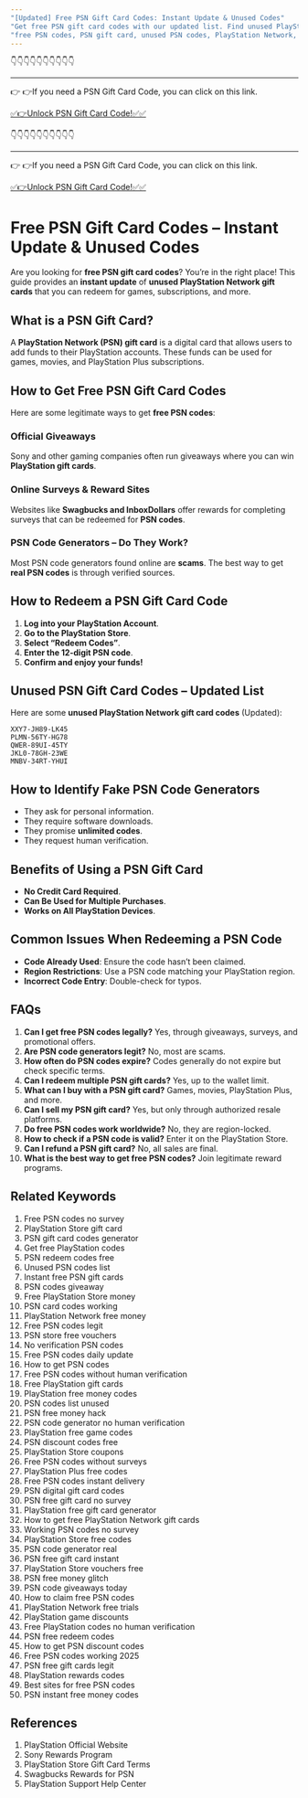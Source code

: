 ```yaml
---
"[Updated] Free PSN Gift Card Codes: Instant Update & Unused Codes"
"Get free PSN gift card codes with our updated list. Find unused PlayStation Network codes instantly."
"free PSN codes, PSN gift card, unused PSN codes, PlayStation Network, free PlayStation codes, redeem PSN gift card, PSN code generator, PSN free gift cards, instant PSN codes, latest PSN codes"
---
```


👇👇👇👇👇👇👇👇👇👇

---

👉 👉If you need a PSN Gift Card Code, you can click on this link.

[✅👉Unlock PSN Gift Card Code!✅✅ ](https://therewardgate.com/free-psn/)

👇👇👇👇👇👇👇👇👇👇

---

👉 👉If you need a PSN Gift Card Code, you can click on this link.

[✅👉Unlock PSN Gift Card Code!✅✅ ](https://therewardgate.com/free-psn/)

# Free PSN Gift Card Codes – Instant Update & Unused Codes

Are you looking for **free PSN gift card codes**? You’re in the right place! This guide provides an **instant update** of **unused PlayStation Network gift cards** that you can redeem for games, subscriptions, and more.

## What is a PSN Gift Card?

A **PlayStation Network (PSN) gift card** is a digital card that allows users to add funds to their PlayStation accounts. These funds can be used for games, movies, and PlayStation Plus subscriptions.

## How to Get Free PSN Gift Card Codes

Here are some legitimate ways to get **free PSN codes**:

### Official Giveaways
Sony and other gaming companies often run giveaways where you can win **PlayStation gift cards**.

### Online Surveys & Reward Sites
Websites like **Swagbucks and InboxDollars** offer rewards for completing surveys that can be redeemed for **PSN codes**.

### PSN Code Generators – Do They Work?
Most PSN code generators found online are **scams**. The best way to get **real PSN codes** is through verified sources.

## How to Redeem a PSN Gift Card Code

1. **Log into your PlayStation Account**.
2. **Go to the PlayStation Store**.
3. **Select “Redeem Codes”**.
4. **Enter the 12-digit PSN code**.
5. **Confirm and enjoy your funds!**

## Unused PSN Gift Card Codes – Updated List
Here are some **unused PlayStation Network gift card codes** (Updated):

```
XXY7-JH89-LK45
PLMN-56TY-HG78
QWER-89UI-45TY
JKL0-78GH-23WE
MNBV-34RT-YHUI
```

## How to Identify Fake PSN Code Generators

- They ask for personal information.
- They require software downloads.
- They promise **unlimited codes**.
- They request human verification.

## Benefits of Using a PSN Gift Card

- **No Credit Card Required**.
- **Can Be Used for Multiple Purchases**.
- **Works on All PlayStation Devices**.

## Common Issues When Redeeming a PSN Code

- **Code Already Used**: Ensure the code hasn’t been claimed.
- **Region Restrictions**: Use a PSN code matching your PlayStation region.
- **Incorrect Code Entry**: Double-check for typos.

## FAQs

1. **Can I get free PSN codes legally?**
   Yes, through giveaways, surveys, and promotional offers.
2. **Are PSN code generators legit?**
   No, most are scams.
3. **How often do PSN codes expire?**
   Codes generally do not expire but check specific terms.
4. **Can I redeem multiple PSN gift cards?**
   Yes, up to the wallet limit.
5. **What can I buy with a PSN gift card?**
   Games, movies, PlayStation Plus, and more.
6. **Can I sell my PSN gift card?**
   Yes, but only through authorized resale platforms.
7. **Do free PSN codes work worldwide?**
   No, they are region-locked.
8. **How to check if a PSN code is valid?**
   Enter it on the PlayStation Store.
9. **Can I refund a PSN gift card?**
   No, all sales are final.
10. **What is the best way to get free PSN codes?**
    Join legitimate reward programs.

## Related Keywords

1. Free PSN codes no survey  
2. PlayStation Store gift card  
3. PSN gift card codes generator  
4. Get free PlayStation codes  
5. PSN redeem codes free  
6. Unused PSN codes list  
7. Instant free PSN gift cards  
8. PSN codes giveaway  
9. Free PlayStation Store money  
10. PSN card codes working  
11. PlayStation Network free money  
12. Free PSN codes legit  
13. PSN store free vouchers  
14. No verification PSN codes  
15. Free PSN codes daily update  
16. How to get PSN codes  
17. Free PSN codes without human verification  
18. Free PlayStation gift cards  
19. PlayStation free money codes  
20. PSN codes list unused  
21. PSN free money hack  
22. PSN code generator no human verification  
23. PlayStation free game codes  
24. PSN discount codes free  
25. PlayStation Store coupons  
26. Free PSN codes without surveys  
27. PlayStation Plus free codes  
28. Free PSN codes instant delivery  
29. PSN digital gift card codes  
30. PSN free gift card no survey  
31. PlayStation free gift card generator  
32. How to get free PlayStation Network gift cards  
33. Working PSN codes no survey  
34. PlayStation Store free codes  
35. PSN code generator real  
36. PSN free gift card instant  
37. PlayStation Store vouchers free  
38. PSN free money glitch  
39. PSN code giveaways today  
40. How to claim free PSN codes  
41. PlayStation Network free trials  
42. PlayStation game discounts  
43. Free PlayStation codes no human verification  
44. PSN free redeem codes  
45. How to get PSN discount codes  
46. Free PSN codes working 2025  
47. PSN free gift cards legit  
48. PlayStation rewards codes  
49. Best sites for free PSN codes  
50. PSN instant free money codes  

## References

1. PlayStation Official Website
2. Sony Rewards Program
3. PlayStation Store Gift Card Terms
4. Swagbucks Rewards for PSN
5. PlayStation Support Help Center

